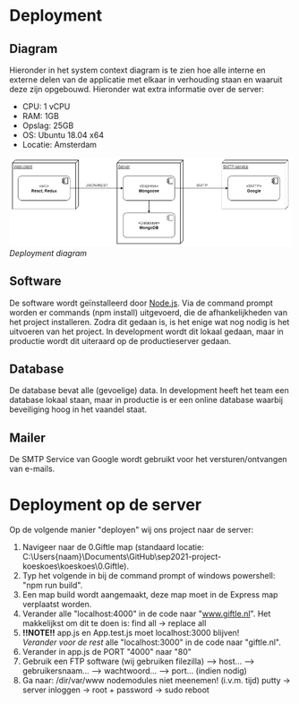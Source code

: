 # Deployment

## Diagram
Hieronder in het system context diagram is te zien hoe alle interne en externe delen van de applicatie met elkaar in verhouding staan en waaruit deze zijn opgebouwd. Hieronder wat extra informatie over de server:

- CPU: 1 vCPU
- RAM: 1GB
- Opslag: 25GB
- OS: Ubuntu 18.04 x64
- Locatie: Amsterdam

![system_context_diagram](assets/deployment/deployment_diagram.png "System Context diagram")
*Deployment diagram*

## Software

De software wordt geïnstalleerd door [Node.js](https://nodejs.org/en/). Via de command prompt worden er commands (npm install) uitgevoerd, die de afhankelijkheden van het project installeren. Zodra dit gedaan is, is het enige wat nog nodig is het uitvoeren van het project. In development wordt dit lokaal gedaan, maar in productie wordt dit uiteraard op de productieserver gedaan.

## Database

De database bevat alle (gevoelige) data. In development heeft het team een database lokaal staan, maar in productie is er een online database waarbij beveiliging hoog in het vaandel staat.

## Mailer

De SMTP Service van Google wordt gebruikt voor het versturen/ontvangen van e-mails.

# Deployment op de server
Op de volgende manier "deployen" wij ons project naar de server:

1. Navigeer naar de 0.Giftle map (standaard locatie: C:\Users\{naam}\Documents\GitHub\sep2021-project-koeskoes\koeskoes\0.Giftle).
2. Typ het volgende in bij de command prompt of windows powershell: "npm run build".
3. Een map build wordt aangemaakt, deze map moet in de Express map verplaatst worden.
4. Verander alle "localhost:4000" in de code naar "www.giftle.nl". Het makkelijkst om dit te doen is: find all -> replace all
5. **!!NOTE!!** app.js en App.test.js moet localhost:3000 blijven! \
*Verander voor de rest* alle "localhost:3000" in de code naar "giftle.nl".
6. Verander in app.js de PORT "4000" naar "80"
7. Gebruik een FTP software (wij gebruiken filezilla)
   --> host...
   --> gebruikersnaam...
   --> wachtwoord...
   --> port... (indien nodig)
8. Ga naar:
            /dir/var/www
            nodemodules niet meenemen! (i.v.m. tijd)
            putty -> server inloggen -> root + password -> sudo reboot

<!--
Intent

This section is used to describe the mapping between the software (e.g. containers) and the infrastructure. Sometimes this will be a simple one-to-one mapping (e.g. deploy a web application to a single web server) and at other times it will be more complex (e.g. deploy a web application across a number of servers in a server farm). This section answers the following types of questions:

• How and where is the software installed and configured?
• Is it clear how the software will be deployed across the infrastructure elements described in the infrastructure architecture section? (e.g. one-to-one mapping, multiple containers per server, etc)
• If this is still to be decided, what are the options and have they been documented?
• Is it understood how memory and CPU will be partitioned between the processes running on a single piece of infrastructure?
• Are any containers and/or components running in an active-active, active-passive, hot-standby, cold-standby, etc formation?
• Has the deployment and rollback strategy been defined?
• What happens in the event of a software or infrastructure failure?
• Is it clear how data is replicated across sites?
-->
